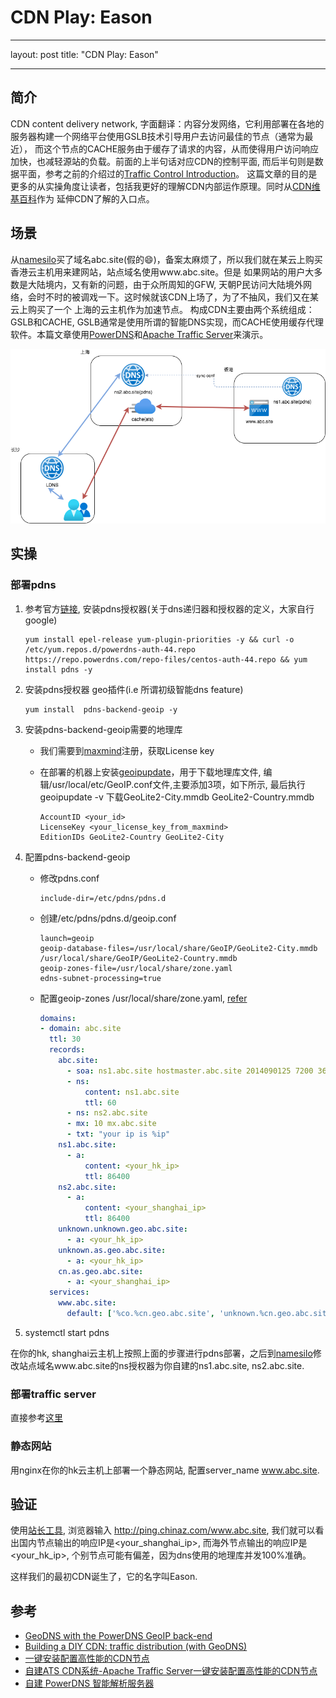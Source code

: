 # CDN Play: Eason

---
layout:     post
title:      "CDN Play: Eason"

---

## **简介**

CDN content delivery network, 字面翻译：内容分发网络，它利用部署在各地的服务器构建一个网络平台使用GSLB技术引导用户去访问最佳的节点（通常为最近），
而这个节点的CACHE服务由于缓存了请求的内容，从而使得用户访问响应加快，也减轻源站的负载。前面的上半句话对应CDN的控制平面, 而后半句则是数据平面，参考之前的介绍过的[Traffic Control Introduction](https://europelee.github.io/2019/06/22/Traffic-Control-Intro/)。
这篇文章的目的是更多的从实操角度让读者，包括我更好的理解CDN内部运作原理。同时从[CDN维基百科](https://en.wikipedia.org/wiki/Content_delivery_network)作为
延伸CDN了解的入口点。

## **场景**

从[namesilo](https://www.namesilo.com)买了域名abc.site(假的😄)，备案太麻烦了，所以我们就在某云上购买香港云主机用来建网站，站点域名使用www.abc.site。但是
如果网站的用户大多数是大陆境内，又有新的问题，由于众所周知的GFW, 天朝P民访问大陆境外网络，会时不时的被调戏一下。这时候就该CDN上场了，为了不抽风，我们又在某云上购买了一个
上海的云主机作为加速节点。
构成CDN主要由两个系统组成：GSLB和CACHE, GSLB通常是使用所谓的智能DNS实现，而CACHE使用缓存代理软件。本篇文章使用[PowerDNS](https://www.powerdns.com)和[Apache Traffic Server](https://trafficserver.apache.org)来演示。

![img](/img/cdnplay.png)

## **实操**

### **部署pdns**

1. 参考官方[链接](https://repo.powerdns.com), 安装pdns授权器(关于dns递归器和授权器的定义，大家自行google)

    ```text
    yum install epel-release yum-plugin-priorities -y && curl -o /etc/yum.repos.d/powerdns-auth-44.repo https://repo.powerdns.com/repo-files/centos-auth-44.repo && yum install pdns -y
    ```

2. 安装pdns授权器 geo插件(i.e 所谓初级智能dns feature)

    ```text
    yum install  pdns-backend-geoip -y
    ```

3. 安装pdns-backend-geoip需要的地理库

   * 我们需要到[maxmind](https://www.maxmind.com)注册，获取License key

   * 在部署的机器上安装[geoipupdate](https://github.com/maxmind/geoipupdate)，用于下载地理库文件,
   编辑/usr/local/etc/GeoIP.conf文件,主要添加3项，如下所示, 最后执行 geoipupdate -v 下载GeoLite2-City.mmdb  GeoLite2-Country.mmdb

      ```text
      AccountID <your_id>
      LicenseKey <your_license_key_from_maxmind>
      EditionIDs GeoLite2-Country GeoLite2-City
      ```

4. 配置pdns-backend-geoip

    * 修改pdns.conf

        ```text
        include-dir=/etc/pdns/pdns.d
        ```

    * 创建/etc/pdns/pdns.d/geoip.conf

        ```text
        launch=geoip
        geoip-database-files=/usr/local/share/GeoIP/GeoLite2-City.mmdb /usr/local/share/GeoIP/GeoLite2-Country.mmdb
        geoip-zones-file=/usr/local/share/zone.yaml
        edns-subnet-processing=true
        ```

    * 配置geoip-zones /usr/local/share/zone.yaml, [refer](https://doc.powerdns.com/authoritative/backends/geoip.html#geoip-zones-file)

      ```yaml
      domains:
      - domain: abc.site
        ttl: 30
        records:
          abc.site:
            - soa: ns1.abc.site hostmaster.abc.site 2014090125 7200 3600 1209600 3600
            - ns:
                content: ns1.abc.site
                ttl: 60
            - ns: ns2.abc.site
            - mx: 10 mx.abc.site
            - txt: "your ip is %ip"
          ns1.abc.site:
            - a:
                content: <your_hk_ip>
                ttl: 86400
          ns2.abc.site:
            - a:
                content: <your_shanghai_ip>
                ttl: 86400
          unknown.unknown.geo.abc.site:
            - a: <your_hk_ip>
          unknown.as.geo.abc.site:
            - a: <your_hk_ip>
          cn.as.geo.abc.site:
            - a: <your_shanghai_ip>
        services:
          www.abc.site:
            default: ['%co.%cn.geo.abc.site', 'unknown.%cn.geo.abc.site', 'unknown.unknown.geo.abc.site']
      ```

5. systemctl start pdns  

在你的hk, shanghai云主机上按照上面的步骤进行pdns部署，之后到[namesilo](https://www.namesilo.com)修改站点域名www.abc.site的ns授权器为你自建的ns1.abc.site, ns2.abc.site.

### **部署traffic server**

直接参考[这里](#jump_install_ats)

### **静态网站**

用nginx在你的hk云主机上部署一个静态网站, 配置server_name  www.abc.site.

## **验证**

使用[站长工具](http://tool.chinaz.com), 浏览器输入 <http://ping.chinaz.com/www.abc.site>, 我们就可以看出国内节点输出的响应IP是<your_shanghai_ip>,
而海外节点输出的响应IP是<your_hk_ip>, 个别节点可能有偏差，因为dns使用的地理库并发100%准确。  

这样我们的最初CDN诞生了，它的名字叫Eason.

## **参考**

- [GeoDNS with the PowerDNS GeoIP back-end](https://jpmens.net/2015/11/12/geodns-with-powerdns-geoip-back-end/)
- [Building a DIY CDN: traffic distribution (with GeoDNS)](https://umbriel.fr/blog/Building_a_DIY_CDN:_traffic_distribution.html)
- <span id="jump_install_ats">[一键安装配置高性能的CDN节点](https://qing.su/article/oneclick-cdn.html)</span>
- [自建ATS CDN系统-Apache Traffic Server一键安装配置高性能的CDN节点](https://wzfou.com/ats-cdn/)
- [自建 PowerDNS 智能解析服务器](https://guozeyu.com/2016/08/self-host-dns/)
